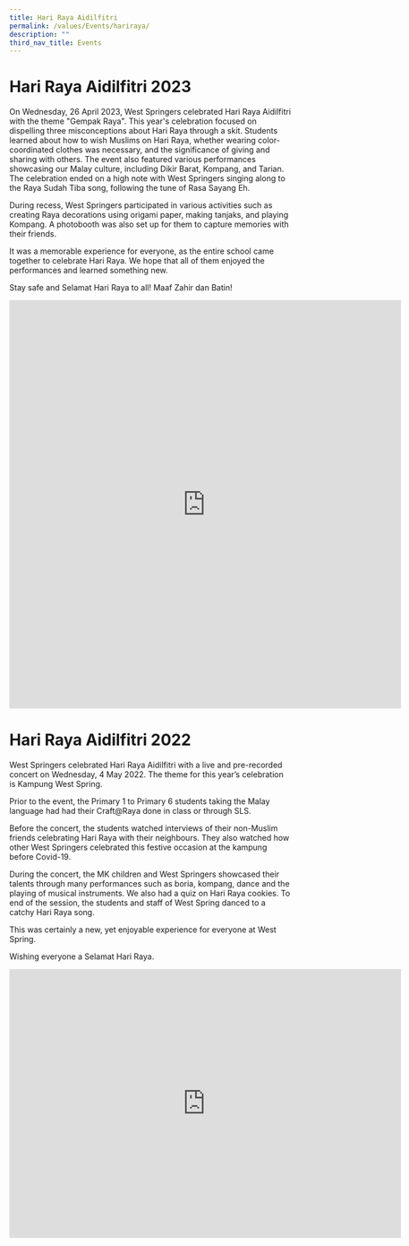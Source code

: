 ```yaml
---
title: Hari Raya Aidilfitri
permalink: /values/Events/hariraya/
description: ""
third_nav_title: Events
---
```

# Hari Raya Aidilfitri 2023


On Wednesday, 26 April 2023, West Springers celebrated Hari Raya Aidilfitri with the theme "Gempak Raya". This year's celebration focused on dispelling three misconceptions about Hari Raya through a skit. Students learned about how to wish Muslims on Hari Raya, whether wearing color-coordinated clothes was necessary, and the significance of giving and sharing with others. The event also featured various performances showcasing our Malay culture, including Dikir Barat, Kompang, and Tarian. The celebration ended on a high note with West Springers singing along to the Raya Sudah Tiba song, following the tune of Rasa Sayang Eh.

During recess, West Springers participated in various activities such as creating Raya decorations using origami paper, making tanjaks, and playing Kompang. A photobooth was also set up for them to capture memories with their friends.

It was a memorable experience for everyone, as the entire school came together to celebrate Hari Raya. We hope that all of them enjoyed the performances and learned something new.

Stay safe and Selamat Hari Raya to all! Maaf Zahir dan Batin!

<iframe src="https://docs.google.com/presentation/d/e/2PACX-1vSrL6u9bf6Fqk28fNwHclAiVWTc0OBHl7at13RVyA1k_knKIWDSyzqS6EcGJt7VwhK6Wt7R1CiVoXIn/embed?start=true&amp;loop=true&amp;delayms=3000" frameborder="0" width="700" height="729" allowfullscreen="true"></iframe>



# Hari Raya Aidilfitri 2022
West Springers celebrated Hari Raya Aidilfitri with a live and pre-recorded concert on Wednesday, 4 May 2022. The theme for this year’s celebration is Kampung West Spring.

Prior to the event, the Primary 1 to Primary 6 students taking the Malay language had had their Craft@Raya done in class or through SLS.

Before the concert, the students watched interviews of their non-Muslim friends celebrating Hari Raya with their neighbours. They also watched how other West Springers celebrated this festive occasion at the kampung before Covid-19.

During the concert, the MK children and West Springers showcased their talents through many performances such as boria, kompang, dance and the playing of musical instruments. We also had a quiz on Hari Raya cookies. To end of the session, the students and staff of West Spring danced to a catchy Hari Raya song.

This was certainly a new, yet enjoyable experience for everyone at West Spring.

Wishing everyone a Selamat Hari Raya.
<iframe src="https://docs.google.com/presentation/d/e/2PACX-1vRJS1wDGYdoV1OYveY7qO8PERb2XzbE_hmhpD65aMYhvRvUP9ctk4PkJkSKvZgH811wLYsVyMq4JEHJ/embed?start=true&amp;loop=true&amp;delayms=3000" frameborder="0" width="700" height="480" allowfullscreen="true"></iframe>